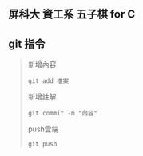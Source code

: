 ## 屏科大 資工系 五子棋 for C

## git 指令
>新增內容
> ```git
> git add 檔案
> ```
>新增註解
> ```git
> git commit -m "內容"
> ```
>push雲端
> ``` git
> git push
> ``` 